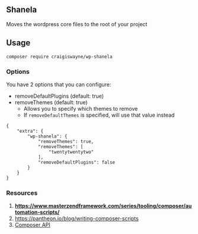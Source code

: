 ## Shanela
Moves the wordpress core files to the root of your project

## Usage
```
composer require craigiswayne/wp-shanela
```

### Options
You have 2 options that you can configure:
* removeDefaultPlugins (default: true)
* removeThemes (default: true)
  * Allows you to specify which themes to remove
  * If `removeDefaultThemes` is specified, will use that value instead

```
{
    "extra": {
        "wp-shanela": {
            "removeThemes": true,
            "removeThemes": [
                "twentytwentytwo"
            ],
            "removeDefaultPlugins": false
        }
    }
}
```

### Resources
1. **https://www.masterzendframework.com/series/tooling/composer/automation-scripts/**
1. https://pantheon.io/blog/writing-composer-scripts
1. [Composer API](https://github.com/composer/composer)
